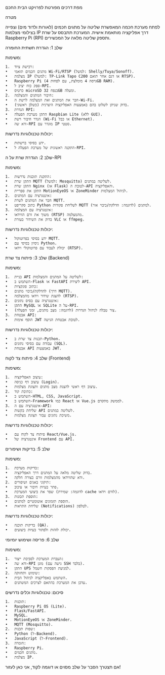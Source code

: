 מפת דרכים מפורטת לפרויקט הבית החכם

מטרה

לפתח מערכת חכמה המאפשרת שליטה על מתגים חכמים (לאורות ולדוד מים) וצפייה בצילומי מצלמות IP דרך אפליקציה מותאמת אישית. המערכת תתבסס על שרת Raspberry Pi (RPI) ותספק שליטה מלאה על המכשירים.

שלב 1: הגדרת תשתית החומרה

משימות:

	1.	רכישת ציוד:
	•	מתגים חכמים תואמי Wi-Fi/RTSP (למשל: Shelly/Tuya/Sonoff).
	•	מצלמת IP (למשל: TP-Link Tapo C200 או דגם אחר תואם RTSP).
	•	Raspberry Pi (גרסה 4 מומלצת, עם לפחות 4GB RAM).
	•	ספק כוח יציב ל-RPI.
	•	כרטיס microSD בנפח 32GB ומעלה.
	2.	חיבור המתגים והמצלמה:
	•	חבר את המתגים ואת המצלמה לרשת ה-Wi-Fi.
	•	בדוק שניתן לשלוט בהם באמצעות האפליקציה היצרנית (כשלב ראשוני).
	3.	הגדרת RPI:
	•	התקן מערכת הפעלה Raspbian Lite (ללא GUI).
	•	הגדר חיבור רשת (Wi-Fi או כבל Ethernet).
	•	ודא שה-RPI מוגדר עם IP סטטי.

יכולות טכנולוגיות נדרשות:

	•	ידע בסיסי ברשתות.
	•	התקנה ראשונית של מערכת הפעלה ל-RPI.

שלב 2: הגדרת שרת על ה-RPI

משימות:

	1.	התקנת תוכנות נדרשות:
	•	התקן שרת MQTT (למשל: Mosquitto) לשליטה במתגים.
	•	התקן שרת Nginx (או Flask) לטובת ה-API והאפליקציה.
	•	התקן את ספריית MotionEyeOS או ZoneMinder לניהול המצלמות.
	2.	אינטגרציה עם המתגים:
	•	חבר את המתגים לשרת MQTT.
	•	כתוב סקריפט Python לשליחת פקודות MQTT למתגים (לדוגמה: הדלקת/כיבוי אור).
	3.	אינטגרציה עם המצלמה:
	•	משוך את זרם הווידאו (RTSP) מהמצלמה.
	•	בדוק את השידור בעזרת VLC או ffmpeg.

יכולות טכנולוגיות נדרשות:

	•	ידע בסיסי בפרוטוקול MQTT.
	•	ניסיון בסיסי עם Python.
	•	יכולת לעבוד עם פרוטוקולי וידאו (RTSP).

שלב 3: פיתוח צד שרת (Backend)

משימות:

	1.	בניית API לשליטה על המתגים והמצלמות:
	•	השתמש ב-Flask או FastAPI ליצירת API.
	•	כתוב פונקציות:
	•	להדלקת/כיבוי מתגים (דרך MQTT).
	•	להצגת שידור וידאו מהמצלמה (RTSP).
	2.	אינטגרציה עם בסיס נתונים:
	•	התקן MySQL או SQLite על ה-RPI.
	•	צור טבלה לניהול הגדרות (לדוגמה: מצב מתגים, זמני הפעלה).
	3.	אבטחת API:
	•	הוסף אימות JWT לטובת אבטחת הגישה.

יכולות טכנולוגיות נדרשות:

	•	תכנות צד שרת ב-Python.
	•	עבודה עם בסיסי נתונים (SQL).
	•	אבטחת API באמצעות JWT.

שלב 4: פיתוח צד לקוח (Frontend)

משימות:

	1.	עיצוב האפליקציה:
	•	עיצוב דף כניסה (Login).
	•	עיצוב דף ראשי להצגת מצב מתגים ותצוגת מצלמות.
	2.	כתיבת קוד:
	•	השתמש ב-HTML, CSS, JavaScript.
	•	השתמש ב-Framework כמו React או Vue.js לממשק מתקדם.
	3.	אינטגרציה עם ה-API:
	•	שליחת בקשות API לשליטה במתגים.
	•	משיכת נתונים עבור תצוגת מצלמות.

יכולות טכנולוגיות נדרשות:

	•	פיתוח צד לקוח עם React/Vue.js.
	•	אינטגרציה של Frontend עם API.

שלב 5: בדיקות ושיפורים

משימות:

	1.	בדיקות מערכת:
	•	בדוק שליטה מלאה על המתגים דרך האפליקציה.
	•	ודא שהווידאו מהמצלמות זורם בצורה חלקה.
	2.	תיקוני באגים ושיפורים:
	•	פתר בעיות חיבור או עיכוב.
	•	שפר את ביצועי המערכת (לדוגמה: שמירת cache לזרם וידאו).
	3.	הוספת תכונות:
	•	הוספת תזמונים אוטומטיים למתגים.
	•	שליחת התראות (Notifications) לטלפון.

יכולות טכנולוגיות נדרשות:

	•	בדיקות תוכנה (QA).
	•	יכולת לזהות ולפתור בעיות ביצועים.

שלב 6: פריסה ושימוש יומיומי

משימות:

	1.	העברת המערכת לסביבת ייצור:
	•	ודא שה-RPI מוגן (גישה עם SSH בלבד).
	•	התקן UPS למניעת הפסקות חשמל.
	2.	שימוש ותחזוקה:
	•	השתמש באפליקציה לניהול הבית.
	•	עדכן את המערכת בהתאם לצרכים המשתנים.

סיכום: טכנולוגיות וכלים נדרשים

	1.	תוכנות:
	•	Raspberry Pi OS (Lite).
	•	Flask/FastAPI.
	•	MySQL.
	•	MotionEyeOS או ZoneMinder.
	•	MQTT (Mosquitto).
	2.	שפות תכנות:
	•	Python (ל-Backend).
	•	JavaScript (ל-Frontend).
	3.	חומרה:
	•	Raspberry Pi.
	•	מתגים חכמים.
	•	מצלמת IP.

אם תצטרך הסבר על שלב מסוים או דוגמה לקוד, אני כאן לעזור!
